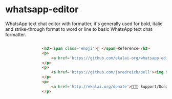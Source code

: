 # whatsapp-editor
WhatsApp text chat editor with formatter, it's generally used for bold, italic and strike-through  format to word or line to basic WhatsApp text chat formatter.

```html

				<h3><span class='emoji'>🔗 </span>Reference</h3>
				<p>
					<a href='https://github.com/ekalai-org/whatsapp-editor'><img src="images/github.png" width="16px"/> Source Code Download from Github</a>					
				</p>
				<p>
					<a href='https://github.com/jaredreich/pell'><img src="images/pell.png" width="16px"/> pell is the simplest and smallest WYSIWYG text editor for web, with no dependencies</a>					
				</p>				
				<p>
					<a href='http://ekalai.org/donate'>🧑‍🤝‍🧑 Support/Donate</a>					
				</p>
```				
